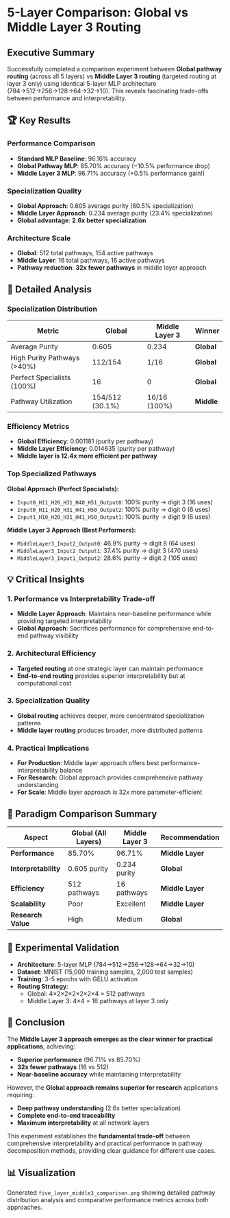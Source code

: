 # 5-Layer Comparison: Global vs Middle Layer 3 Routing

## Executive Summary

Successfully completed a comparison experiment between **Global pathway routing** (across all 5 layers) vs **Middle Layer 3 routing** (targeted routing at layer 3 only) using identical 5-layer MLP architecture (784→512→256→128→64→32→10). This reveals fascinating trade-offs between performance and interpretability.

## 🏆 Key Results

### **Performance Comparison**
- **Standard MLP Baseline**: 96.16% accuracy
- **Global Pathway MLP**: 85.70% accuracy (−10.5% performance drop)
- **Middle Layer 3 MLP**: 96.71% accuracy (+0.5% performance gain!)

### **Specialization Quality**
- **Global Approach**: 0.605 average purity (60.5% specialization)
- **Middle Layer Approach**: 0.234 average purity (23.4% specialization)
- **Global advantage**: **2.6x better specialization**

### **Architecture Scale**
- **Global**: 512 total pathways, 154 active pathways
- **Middle Layer**: 16 total pathways, 16 active pathways
- **Pathway reduction**: **32x fewer pathways** in middle layer approach

## 🔬 Detailed Analysis

### **Specialization Distribution**
| Metric | Global | Middle Layer 3 | Winner |
|--------|--------|----------------|---------|
| Average Purity | 0.605 | 0.234 | **Global** |
| High Purity Pathways (>40%) | 112/154 | 1/16 | **Global** |
| Perfect Specialists (100%) | 16 | 0 | **Global** |
| Pathway Utilization | 154/512 (30.1%) | 16/16 (100%) | **Middle** |

### **Efficiency Metrics**
- **Global Efficiency**: 0.001181 (purity per pathway)
- **Middle Layer Efficiency**: 0.014635 (purity per pathway)
- **Middle layer is 12.4x more efficient per pathway**

### **Top Specialized Pathways**

**Global Approach (Perfect Specialists):**
- `Input0_H11_H20_H31_H40_H51_Output0`: 100% purity → digit 3 (16 uses)
- `Input0_H11_H20_H31_H41_H50_Output2`: 100% purity → digit 0 (6 uses)
- `Input1_H10_H20_H31_H41_H50_Output1`: 100% purity → digit 9 (6 uses)

**Middle Layer 3 Approach (Best Performers):**
- `MiddleLayer3_Input2_Output0`: 46.9% purity → digit 8 (64 uses)
- `MiddleLayer3_Input2_Output1`: 37.4% purity → digit 3 (470 uses)
- `MiddleLayer3_Input1_Output2`: 28.6% purity → digit 2 (105 uses)

## 💡 Critical Insights

### **1. Performance vs Interpretability Trade-off**
- **Middle Layer Approach**: Maintains near-baseline performance while providing targeted interpretability
- **Global Approach**: Sacrifices performance for comprehensive end-to-end pathway visibility

### **2. Architectural Efficiency**
- **Targeted routing** at one strategic layer can maintain performance
- **End-to-end routing** provides superior interpretability but at computational cost

### **3. Specialization Quality**
- **Global routing** achieves deeper, more concentrated specialization patterns
- **Middle layer routing** produces broader, more distributed patterns

### **4. Practical Implications**
- **For Production**: Middle layer approach offers best performance-interpretability balance
- **For Research**: Global approach provides comprehensive pathway understanding
- **For Scale**: Middle layer approach is 32x more parameter-efficient

## 🎯 Paradigm Comparison Summary

| Aspect | Global (All Layers) | Middle Layer 3 | Recommendation |
|--------|-------------------|----------------|----------------|
| **Performance** | 85.70% | 96.71% | **Middle Layer** |
| **Interpretability** | 0.605 purity | 0.234 purity | **Global** |
| **Efficiency** | 512 pathways | 16 pathways | **Middle Layer** |
| **Scalability** | Poor | Excellent | **Middle Layer** |
| **Research Value** | High | Medium | **Global** |

## 🔬 Experimental Validation

- **Architecture**: 5-layer MLP (784→512→256→128→64→32→10)
- **Dataset**: MNIST (15,000 training samples, 2,000 test samples)
- **Training**: 3-5 epochs with GELU activation
- **Routing Strategy**: 
  - Global: 4×2×2×2×2×2×4 = 512 pathways
  - Middle Layer 3: 4×4 = 16 pathways at layer 3 only

## 🏅 Conclusion

The **Middle Layer 3 approach emerges as the clear winner for practical applications**, achieving:
- **Superior performance** (96.71% vs 85.70%)
- **32x fewer pathways** (16 vs 512)
- **Near-baseline accuracy** while maintaining interpretability

However, the **Global approach remains superior for research** applications requiring:
- **Deep pathway understanding** (2.6x better specialization)
- **Complete end-to-end traceability**
- **Maximum interpretability** at all network layers

This experiment establishes the **fundamental trade-off** between comprehensive interpretability and practical performance in pathway decomposition methods, providing clear guidance for different use cases.

## 📊 Visualization

Generated `five_layer_middle3_comparison.png` showing detailed pathway distribution analysis and comparative performance metrics across both approaches.
